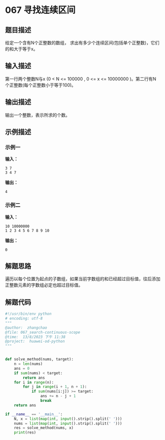 # 067 寻找连续区间

## 题目描述

给定一个含有N个正整数的数组，
求出有多少个连续区间(包括单个正整数)，它们的和大于等于x。

## 输入描述
第一行两个整数N与x (0 < N <= 100000 , 0 <= x <= 10000000 )。第二行有N个正整数(每个正整数小于等于100)。

## 输出描述
输出一个整数，表示所求的个数。
## 示例描述

### 示例一

**输入：**
```text
3 7
3 4 7
```

**输出：**
```text
4
```

### 示例二

**输入：**
```text
10 10000000
1 2 3 4 5 6 7 8 9 10
```

**输出：**
```text
0
```

## 解题思路
遍历以每个位置为起点的子数组，如果当前字数组的和已经超过目标值，往后添加正整数元素的字数组必定也超过目标值。
   

## 解题代码

```python
#!/usr/bin/env python
# encoding: utf-8
"""
@author:  zhangchao
@file: 067_search-continuous-scope
@time:  13/8/2023 下午 11:38
@project:  huawei-od-python 
"""


def solve_method(nums, target):
    n = len(nums)
    ans = 0
    if sum(nums) < target:
        return ans
    for i in range(n):
        for j in range(i + 1, n + 1):
            if sum(nums[i:j]) >= target:
                ans += n - j + 1
                break
    return ans

if __name__ == '__main__':
    N, x = list(map(int, input().strip().split(' ')))
    nums = list(map(int, input().strip().split(' ')))
    res = solve_method(nums, x)
    print(res)

```

